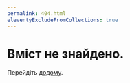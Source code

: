 ```yaml
---
permalink: 404.html
eleventyExcludeFromCollections: true
---
```

# Вміст не знайдено.

Перейдіть <a href="index.njk">додому</a>.

<!--

Read more: https://www.11ty.dev/docs/quicktips/not-found/

This will work for both GitHub pages and Netlify:

* https://help.github.com/articles/creating-a-custom-404-page-for-your-github-pages-site/
* https://www.netlify.com/docs/redirects/#custom-404

-->
